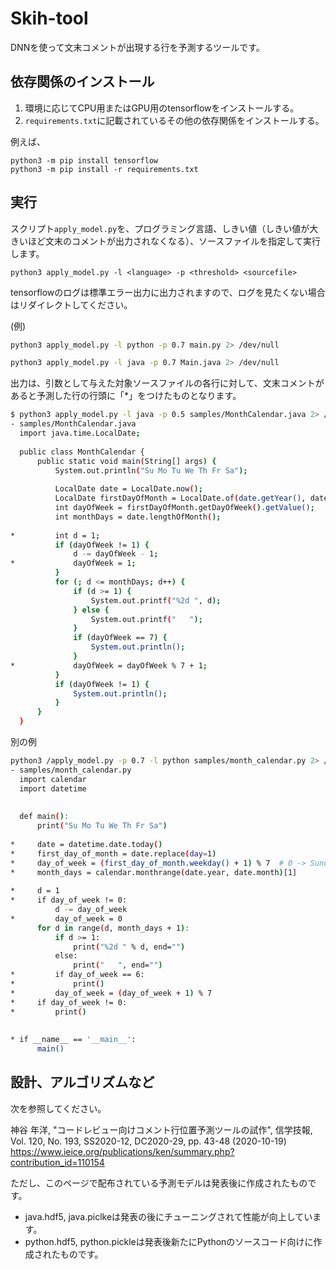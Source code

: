 # Skih-tool

DNNを使って文末コメントが出現する行を予測するツールです。

## 依存関係のインストール

1. 環境に応じてCPU用またはGPU用のtensorflowをインストールする。
2. `requirements.txt`に記載されているその他の依存関係をインストールする。

例えば、

```
python3 -m pip install tensorflow
python3 -m pip install -r requirements.txt
```

## 実行

スクリプト`apply_model.py`を、プログラミング言語、しきい値（しきい値が大きいほど文末のコメントが出力されなくなる）、ソースファイルを指定して実行します。

```
python3 apply_model.py -l <language> -p <threshold> <sourcefile>
```

tensorflowのログは標準エラー出力に出力されますので、ログを見たくない場合はリダイレクトしてください。

(例)

```sh
python3 apply_model.py -l python -p 0.7 main.py 2> /dev/null
```

```sh
python3 apply_model.py -l java -p 0.7 Main.java 2> /dev/null
```

出力は、引数として与えた対象ソースファイルの各行に対して、文末コメントがあると予測した行の行頭に「*」をつけたものとなります。

```sh
$ python3 apply_model.py -l java -p 0.5 samples/MonthCalendar.java 2> /dev/null
- samples/MonthCalendar.java
  import java.time.LocalDate;
  
  public class MonthCalendar {
      public static void main(String[] args) {
          System.out.println("Su Mo Tu We Th Fr Sa");
  
          LocalDate date = LocalDate.now();
          LocalDate firstDayOfMonth = LocalDate.of(date.getYear(), date.getMonthValue(), 1);
          int dayOfWeek = firstDayOfMonth.getDayOfWeek().getValue();
          int monthDays = date.lengthOfMonth();
  
*         int d = 1;
          if (dayOfWeek != 1) {
              d -= dayOfWeek - 1;
*             dayOfWeek = 1;
          }
          for (; d <= monthDays; d++) {
              if (d >= 1) {
                  System.out.printf("%2d ", d);
              } else {
                  System.out.printf("   ");
              }
              if (dayOfWeek == 7) {
                  System.out.println();
              }
*             dayOfWeek = dayOfWeek % 7 + 1;
          }
          if (dayOfWeek != 1) {
              System.out.println();
          }
      }
  }
```

別の例

```sh
python3 /apply_model.py -p 0.7 -l python samples/month_calendar.py 2> /dev/null
- samples/month_calendar.py
  import calendar
  import datetime
  
  
  def main():
      print("Su Mo Tu We Th Fr Sa")
  
*     date = datetime.date.today()
*     first_day_of_month = date.replace(day=1)
*     day_of_week = (first_day_of_month.weekday() + 1) % 7  # 0 -> Sunday, 1 -> Monday, ...
*     month_days = calendar.monthrange(date.year, date.month)[1]
  
*     d = 1
*     if day_of_week != 0:
          d -= day_of_week
*         day_of_week = 0
      for d in range(d, month_days + 1):
          if d >= 1:
              print("%2d " % d, end="")
          else:
              print("   ", end="")
*         if day_of_week == 6:
*             print()
*         day_of_week = (day_of_week + 1) % 7
*     if day_of_week != 0:
*         print()
  
  
* if __name__ == '__main__':
      main()
```

## 設計、アルゴリズムなど

次を参照してください。

神谷 年洋, "コードレビュー向けコメント行位置予測ツールの試作", 信学技報, Vol. 120, No. 193, SS2020-12, DC2020-29, pp. 43-48 (2020-10-19)
https://www.ieice.org/publications/ken/summary.php?contribution_id=110154

ただし、このページで配布されている予測モデルは発表後に作成されたものです。

* java.hdf5, java.piclkeは発表の後にチューニングされて性能が向上しています。
* python.hdf5, python.pickleは発表後新たにPythonのソースコード向けに作成されたものです。